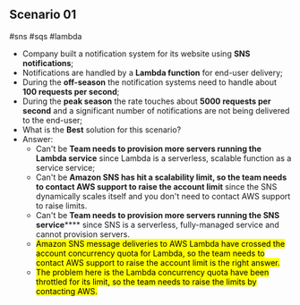 ## Scenario 01
#sns #sqs #lambda
- Company built a notification system for its website using **SNS notifications**;
- Notifications are handled by a **Lambda function** for end-user delivery;
- During the **off-season** the notification systems need to handle about **100 requests per second**;
- During the **peak season** the rate touches about **5000 requests per second** and a significant number of notifications are not being delivered to the end-user;
- What is the **Best** solution for this scenario?
- Answer:
	- Can't be **Team needs to provision more servers running the Lambda service** since Lambda is a serverless, scalable function as a service service;
	- Can't be **Amazon SNS has hit a scalability limit, so the team needs to contact AWS support to raise the account limit** since the SNS dynamically scales itself and you don't need to contact AWS support to raise limits.
	- Can't be **Team needs to provision more servers running the SNS service****** since SNS is a serverless, fully-managed service and cannot provision servers.
	- <mark class="hltr-green">Amazon SNS message deliveries to AWS Lambda have crossed the account concurrency quota for Lambda, so the team needs to contact AWS support to raise the account limit is the right answer. </mark>
	- <mark class="hltr-green">The problem here is the Lambda concurrency quota have been throttled for its limit, so the team needs to raise the limits by contacting AWS.</mark>

